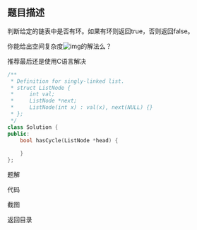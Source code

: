 ## 题目描述

判断给定的链表中是否有环。如果有环则返回true，否则返回false。

你能给出空间复杂度![img](https://www.nowcoder.com/equation?tex=O(1)%5C)的解法么？



推荐最后还是使用C语言解决

```cpp
/**
 * Definition for singly-linked list.
 * struct ListNode {
 *     int val;
 *     ListNode *next;
 *     ListNode(int x) : val(x), next(NULL) {}
 * };
 */
class Solution {
public:
    bool hasCycle(ListNode *head) {
        
    }
};
```

<a href="./analysis.md" style="text-decoration:none">题解</a>

<a href="./code.cpp" style="text-decoration:none">代码</a>

<a href="./printscreen.png" style="text-decoration:none">截图</a>

<a href="../../README.md" style="text-decoration:none">返回目录</a>

